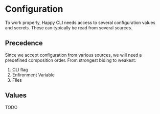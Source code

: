 # Configuration

To work properly, Happy CLI needs access to several configuration values and secrets. These can typically be read from several sources.


## Precedence
Since we accept configuration from various sources, we will need a predefined composition order. From strongest biding to weakest:

1. CLI flag
2. Enfironment Variable
3. Files

## Values
TODO
